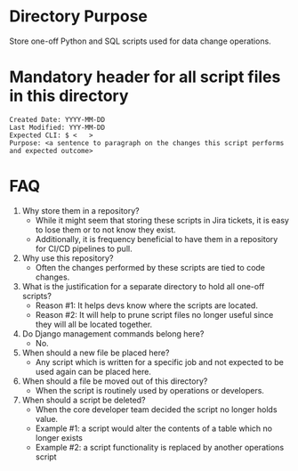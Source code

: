 # Directory Purpose

Store one-off Python and SQL scripts used for data change operations.

# Mandatory header for all script files in this directory
```
Created Date: YYYY-MM-DD
Last Modified: YYY-MM-DD
Expected CLI: $ <   >
Purpose: <a sentence to paragraph on the changes this script performs and expected outcome>
```

# FAQ
1. Why store them in a repository?
    * While it might seem that storing these scripts in Jira tickets, it is easy to lose them or to not know they exist.
    * Additionally, it is frequency beneficial to have them in a repository for CI/CD pipelines to pull.
1. Why use this repository?
    * Often the changes performed by these scripts are tied to code changes.
1. What is the justification for a separate directory to hold all one-off scripts?
    * Reason #1: It helps devs know where the scripts are located.
    * Reason #2: It will help to prune script files no longer useful since they will all be located together.
1. Do Django management commands belong here?
    * No.
1. When should a new file be placed here?
    * Any script which is written for a specific job and not expected to be used again can be placed here.
1. When should a file be moved out of this directory?
    * When the script is routinely used by operations or developers.
1. When should a script be deleted?
    * When the core developer team decided the script no longer holds value.
    * Example #1: a script would alter the contents of a table which no longer exists
    * Example #2: a script functionality is replaced by another operations script